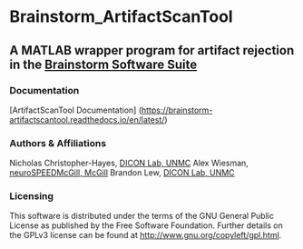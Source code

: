 # Brainstorm_ArtifactScanTool
## A MATLAB wrapper program for artifact rejection in the [Brainstorm Software Suite](https://neuroimage.usc.edu/brainstorm/Introduction)

### Documentation
[ArtifactScanTool Documentation] (https://brainstorm-artifactscantool.readthedocs.io/en/latest/)

### Authors & Affiliations
Nicholas Christopher-Hayes, [DICON Lab, UNMC](https://diconlab.org/)
Alex Wiesman, [neuroSPEEDMcGill, McGill](https://www.mcgill.ca/bic/research/neurospeed-neural-dynamics-brain-systems-baillet/people)
Brandon Lew, [DICON Lab, UNMC](https://diconlab.org/)

### Licensing
This software is distributed under the terms of the GNU General Public License as published by the Free Software Foundation. Further details on the GPLv3 license can be found at http://www.gnu.org/copyleft/gpl.html.

